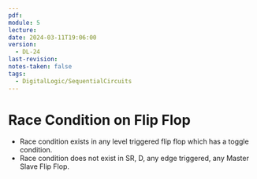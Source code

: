```yaml
---
pdf: 
module: 5
lecture: 
date: 2024-03-11T19:06:00
version:
  - DL-24
last-revision: 
notes-taken: false
tags:
  - DigitalLogic/SequentialCircuits
---
```

# Race Condition on Flip Flop

- Race condition exists in any level triggered flip flop which has a toggle condition.
- Race condition does not exist in SR, D, any edge triggered, any Master Slave Flip Flop.

